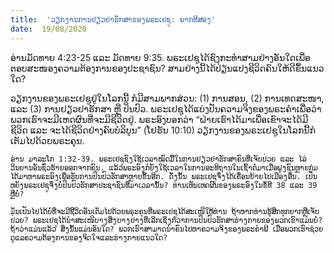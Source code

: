```yaml
---
title:  'ວຽກງານການຢຽວຢາຮັກສາຂອງພຣະເຢຊູ: ພາກທີສອງ'
date:  19/08/2020
---
```


ອ່ານມັດທາຍ 4:23-25 ແລະ ມັດທາຍ 9:35. ພຣະເຢຊູໄດ້ຊົງກະທຳສາມຢ່າງອັນໃດເພື່ອຕອບສະໜອງຄວາມຕ້ອງການຂອງປະຊາຊົນ? ສາມຢ່າງນີ້ໄດ້ປ່ຽນແປງຊີວິດຄົນໃຫ້ດີຂຶ້ນແນວໃດ?

ວຽກງານຂອງພຣະເຢຊູຢູ່ໃນໂລກນີ້ ກໍມີສາມພາກສ່ວນ: (1) ການສອນ, (2) ການເທດສະໜາ, ແລະ (3) ການຢຽວຢາຮັກສາ ຫຼື ປິ່ນປົວ. ພຣະເຢຊູໄດ້ແບ່ງປັນຄວາມຈິງຂອງພຣະຄຳເພື່ອວ່າ ພວກເຮົາຈະມີເຫດຜົນທີ່ຈະມີຊີວິດຢູ່. ພຣະອົງບອກວ່າ “ຝ່າຍເຮົາໄດ້ມາເພື່ອເຂົາຈະໄດ້ມີຊີວິດ ແລະ ຈະໄດ້ຊີວິດຢ່າງຄົບບໍລິບູນ” (ໂຢຮັນ 10:10) ວຽກງານຂອງພຣະເຢຊູໃນໂລກນີ້ກໍເຕັມໄປດ້ວຍພຣະຄຸນ.

`ອ່ານ ມາລະໂກ 1:32-39. ພຣະເຢຊູຊົງໃຊ້ເວລາໝົດມື້ໃນການຢຽວຢາຮັກສາຄົນທີ່ເຈັບປ່ວຍ ແລະ ໄລ່ວິນຍານອັນຊົ່ວຮ້າຍອອກຈາກຄົນ. ແລ້ວພຣະອົງກໍຍັງໃຊ້ເວລາໃນການອະທິຖານໃນເຊົ້າຕໍ່ມາເມື່ອຝູງຊົນຫຼາຍກຸ່ມໄດ້ມາຫາພຣະອົງເພື່ອຮັບການປິ່ນປົວຮັກສາຫຼາຍຂຶ້ນອີກ. ດັ່ງນັ້ນ ພຣະເຢຊູຈຶ່ງໄດ້ເຄື່ອນຍ້າຍໄປເມືອງອື່ນ. ເປັນຫຍັງພຣະເຢຊູຈຶ່ງບໍ່ປິ່ນປົວຮັກສາປະຊາຊົນທີ່ມາເວລານັ້ນ? ທ່ານເຫັນເຫດຜົນຂອງພຣະອົງໃນຂໍ້ທີ 38 ແລະ 39 ຫຼືບໍ່?`

`ມັນເປັນໄປໄດ້ບໍ່ທີ່ຈະມີຊີິວິດອັນເຕັມໄປດ້ວຍພຣະຄຸນທີ່ພຣະເຢຊູໄດ້ສະເໜີໃຫ້ທ່ານ ຖ້າຫາກທ່ານຮູ້ສຶກທຸກຍາກຫຼືເຈັບປ່ວຍ? ພຣະເຢຊູໄດ້ນຳສະເໜີບາງສິ່ງບາງຢ່າງທີ່ເລິກເຊິ່ງກ່ວາການປິ່ນປົວຮັກສາຮ່າງກາຍຂອງພວກເຂົາແມ່ນບໍ່? ຖ້າວ່າແມ່ນແລ້ວ ສິ່ງນັ້ນແມ່ນອັນໃດ? ພວກເຮົາສາມາດນຳຄົນໄປຫາຄວາມຈິງຂອງພຣະຄຳພີ ເມື່ອພວກເຮົາຊ່ວຍດູແລຄວາມຕ້ອງການຂອງຈິດໃຈແລະຮ່າງກາຍແນວໃດ?`